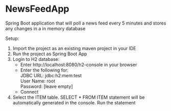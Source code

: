 # NewsFeedApp
Spring Boot application that will poll a news feed every 5 minutes and stores any changes in a in memory database

Setup:

1. Import the project as an existing maven project in your IDE
2. Run the project as Spring Boot App
3. Login to H2 database:
	- Enter http://localhost:8080/h2-console in your browser
	- Enter the following for:\
		JDBC URL: jdbc:h2:mem:test\
		User Name: root\
		Password: [leave empty]
	- Connect
4. Select the ITEM table. SELECT * FROM ITEM statement will be automatically generated in the console. Run the statement
